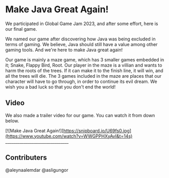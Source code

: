 # Make Java Great Again!
We participated in Global Game Jam 2023, and after some effort, here is our final game.

We named our game after discovering how Java was being excluded in terms of gaming. We believe, Java should still have a value among other gaming tools. And we're here to make Java great again!

Our game is mainly a maze game, which has 3 smaller games embedded in it; Snake, Flappy Bird, Root. Our player in the maze is a villian and wants to harm the roots of the trees. If it can make it to the finish line, it will win, and all the trees will die. 
The 3 games included in the maze are places that our character will have to go through, in order to continue its evil dream. 
We wish you a bad luck so that you don't end the world!

## Video

We also made a trailer video for our game. You can watch it from down below.


[![Make Java Great Again!][https://snipboard.io/U69fs0.jpg](https://www.youtube.com/watch?v=WWGPPHXyAvI&t=14s) _______________________________

## Contributers
@aleynaalemdar
@asligungor

